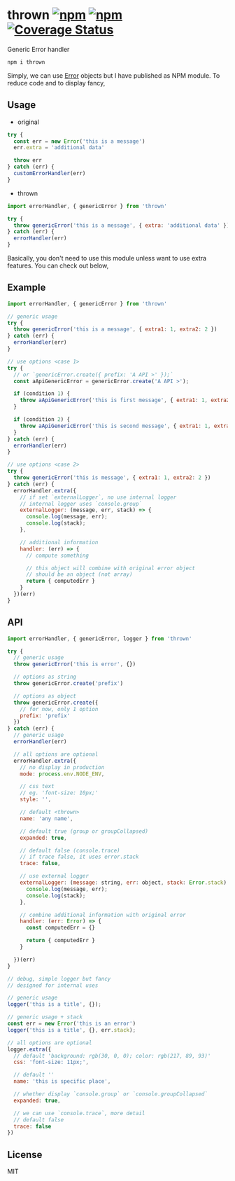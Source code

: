 # thrown [![npm](https://img.shields.io/npm/v/thrown.svg)](https://www.npmjs.com/package/thrown) [![npm](https://img.shields.io/npm/l/thrown.svg)](https://www.npmjs.com/package/thrown) [![Coverage Status](https://coveralls.io/repos/github/jsveron23/thrown/badge.svg?branch=master)](https://coveralls.io/github/jsveron23/thrown?branch=master)

Generic Error handler

```js
npm i thrown
```

Simply, we can use [Error](https://developer.mozilla.org/en-US/docs/Web/JavaScript/Reference/Global_Objects/Error) objects but I have published as NPM module. To reduce code and to display fancy,

## Usage

- original

```js
try {
  const err = new Error('this is a message')
  err.extra = 'additional data'

  throw err
} catch (err) {
  customErrorHandler(err)
}
```

- thrown

```js
import errorHandler, { genericError } from 'thrown'

try {
  throw genericError('this is a message', { extra: 'additional data' })
} catch (err) {
  errorHandler(err)
}
```

Basically, you don't need to use this module unless want to use extra features. You can check out below,

## Example

```js
import errorHandler, { genericError } from 'thrown'

// generic usage
try {
  throw genericError('this is a message', { extra1: 1, extra2: 2 })
} catch (err) {
  errorHandler(err)
}

// use options <case 1>
try {
  // or `genericError.create({ prefix: 'A API >' });`
  const aApiGenericError = genericError.create('A API >');

  if (condition 1) {
    throw aApiGenericError('this is first message', { extra1: 1, extra2: 2 })
  }

  if (condition 2) {
    throw aApiGenericError('this is second message', { extra1: 1, extra2: 2 })
  }
} catch (err) {
  errorHandler(err)
}

// use options <case 2>
try {
  throw genericError('this is message', { extra1: 1, extra2: 2 })
} catch (err) {
  errorHandler.extra({
    // if set `externalLogger`, no use internal logger
    // internal logger uses `console.group`
    externalLogger: (message, err, stack) => {
      console.log(message, err);
      console.log(stack);
    },

    // additional information
    handler: (err) => {
      // compute something

      // this object will combine with original error object
      // should be an object (not array)
      return { computedErr }
    }
  })(err)
}
```

## API

```js
import errorHandler, { genericError, logger } from 'thrown'

try {
  // generic usage
  throw genericError('this is error', {})

  // options as string
  throw genericError.create('prefix')

  // options as object
  throw genericError.create({
    // for now, only 1 option
    prefix: 'prefix'
  })
} catch (err) {
  // generic usage
  errorHandler(err)

  // all options are optional
  errorHandler.extra({
    // no display in production
    mode: process.env.NODE_ENV,

    // css text
    // eg. 'font-size: 10px;'
    style: '',

    // default <thrown>
    name: 'any name',

    // default true (group or groupCollapsed)
    expanded: true,

    // default false (console.trace)
    // if trace false, it uses error.stack
    trace: false,

    // use external logger
    externalLogger: (message: string, err: object, stack: Error.stack) => {
      console.log(message, err);
      console.log(stack);
    },

    // combine additional information with original error
    handler: (err: Error) => {
      const computedErr = {}

      return { computedErr }
    }

  })(err)
}

// debug, simple logger but fancy
// designed for internal uses

// generic usage
logger('this is a title', {});

// generic usage + stack
const err = new Error('this is an error')
logger('this is a title', {}, err.stack);

// all options are optional
logger.extra({
  // default 'background: rgb(30, 0, 0); color: rgb(217, 89, 93)'
  css: 'font-size: 11px;',

  // default ''
  name: 'this is specific place',

  // whether display `console.group` or `console.groupCollapsed`
  expanded: true,

  // we can use `console.trace`, more detail
  // default false
  trace: false
})
```

## License

MIT
